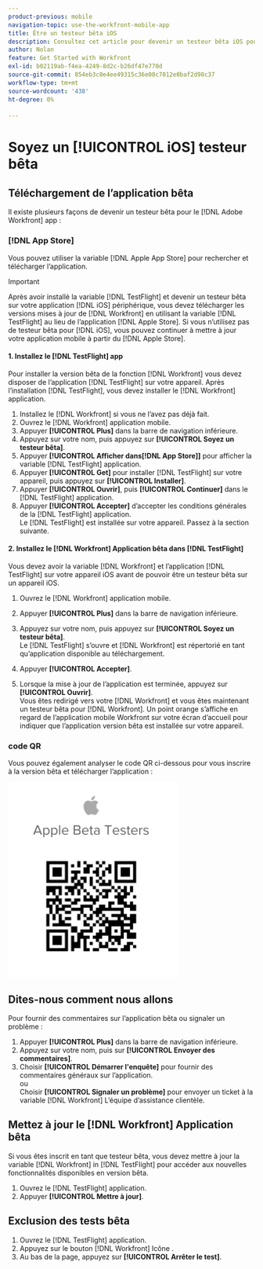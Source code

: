 ```yaml
---
product-previous: mobile
navigation-topic: use-the-workfront-mobile-app
title: Être un testeur bêta iOS
description: Consultez cet article pour devenir un testeur bêta iOS pour le [!DNL Adobe Workfront] application mobile.
author: Nolan
feature: Get Started with Workfront
exl-id: b02119ab-f4ea-4249-8d2c-b26df47e770d
source-git-commit: 854eb3c0e4ee49315c36e00c7012e0baf2d98c37
workflow-type: tm+mt
source-wordcount: '438'
ht-degree: 0%

---
```


# Soyez un [!UICONTROL iOS] testeur bêta

## Téléchargement de l’application bêta

Il existe plusieurs façons de devenir un testeur bêta pour le [!DNL Adobe Workfront] app :

### [!DNL App Store]

Vous pouvez utiliser la variable [!DNL Apple App Store] pour rechercher et télécharger l’application.

>[!IMPORTANT]
>
>Après avoir installé la variable [!DNL TestFlight] et devenir un testeur bêta sur votre application [!DNL iOS] périphérique, vous devez télécharger les versions mises à jour de [!DNL Workfront] en utilisant la variable [!DNL TestFlight] au lieu de l’application [!DNL Apple Store]. Si vous n’utilisez pas de testeur bêta pour [!DNL iOS], vous pouvez continuer à mettre à jour votre application mobile à partir du [!DNL Apple Store].

#### 1. Installez le [!DNL TestFlight] app

Pour installer la version bêta de la fonction [!DNL Workfront] vous devez disposer de l’application [!DNL TestFlight] sur votre appareil. Après l’installation [!DNL TestFlight], vous devez installer le [!DNL Workfront] application.

1. Installez le [!DNL Workfront] si vous ne l’avez pas déjà fait.
1. Ouvrez le [!DNL Workfront] application mobile.
1. Appuyer **[!UICONTROL Plus]** dans la barre de navigation inférieure.
1. Appuyez sur votre nom, puis appuyez sur **[!UICONTROL Soyez un testeur bêta]**.
1. Appuyer **[!UICONTROL Afficher dans[!DNL App Store]]** pour afficher la variable [!DNL TestFlight] application.
1. Appuyer **[!UICONTROL Get]** pour installer [!DNL TestFlight] sur votre appareil, puis appuyez sur **[!UICONTROL Installer]**.
1. Appuyer **[!UICONTROL Ouvrir]**, puis **[!UICONTROL Continuer]** dans le [!DNL TestFlight] application.
1. Appuyer **[!UICONTROL Accepter]** d’accepter les conditions générales de la [!DNL TestFlight] application.\
   Le [!DNL TestFlight] est installée sur votre appareil. Passez à la section suivante.

#### 2. Installez le [!DNL Workfront] Application bêta dans [!DNL TestFlight]

Vous devez avoir la variable [!DNL Workfront] et l’application [!DNL TestFlight] sur votre appareil iOS avant de pouvoir être un testeur bêta sur un appareil iOS.

1. Ouvrez le [!DNL Workfront] application mobile.
1. Appuyer **[!UICONTROL Plus]** dans la barre de navigation inférieure.
1. Appuyez sur votre nom, puis appuyez sur **[!UICONTROL Soyez un testeur bêta]**.\
   Le [!DNL TestFlight] s’ouvre et [!DNL Workfront] est répertorié en tant qu’application disponible au téléchargement.

1. Appuyer **[!UICONTROL Accepter]**.
1. Lorsque la mise à jour de l’application est terminée, appuyez sur **[!UICONTROL Ouvrir]**.\
   Vous êtes redirigé vers votre [!DNL Workfront] et vous êtes maintenant un testeur bêta pour [!DNL Workfront]. Un point orange s’affiche en regard de l’application mobile Workfront sur votre écran d’accueil pour indiquer que l’application version bêta est installée sur votre appareil.

### code QR

Vous pouvez également analyser le code QR ci-dessous pour vous inscrire à la version bêta et télécharger l’application :

![](assets/ios-qr-code-350x397.png)

## Dites-nous comment nous allons

Pour fournir des commentaires sur l’application bêta ou signaler un problème :

1. Appuyer **[!UICONTROL Plus]** dans la barre de navigation inférieure.
1. Appuyez sur votre nom, puis sur **[!UICONTROL Envoyer des commentaires]**.
1. Choisir **[!UICONTROL Démarrer l&#39;enquête]** pour fournir des commentaires généraux sur l’application.\
   ou\
   Choisir **[!UICONTROL Signaler un problème]** pour envoyer un ticket à la variable [!DNL Workfront] L’équipe d’assistance clientèle.

## Mettez à jour le [!DNL Workfront] Application bêta

Si vous êtes inscrit en tant que testeur bêta, vous devez mettre à jour la variable [!DNL Workfront] in [!DNL TestFlight] pour accéder aux nouvelles fonctionnalités disponibles en version bêta.

1. Ouvrez le [!DNL TestFlight] application.
1. Appuyer **[!UICONTROL Mettre à jour]**.

## Exclusion des tests bêta

1. Ouvrez le [!DNL TestFlight] application.
1. Appuyez sur le bouton [!DNL Workfront] Icône .
1. Au bas de la page, appuyez sur **[!UICONTROL Arrêter le test]**.
